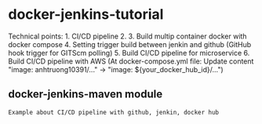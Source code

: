 # docker-jenkins-tutorial
  Technical points:
    1. CI/CD pipeline
    2. 
    3. Build multip container docker with docker compose
    4. Setting trigger build between jenkin and github (GitHub hook trigger for GITScm polling)
    5. Build CI/CD pipeline for microservice
    6. Build CI/CD pipeline with AWS
  (At docker-compose.yml file: Update content "image: anhtruong10391/..." -> "image: ${your_docker_hub_id}/...")
## docker-jenkins-maven module
    Example about CI/CD pipeline with github, jenkin, docker hub
    
